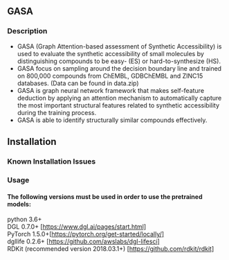 ## GASA <br/>
### Description
* GASA (Graph Attention-based assessment of Synthetic Accessibility) is used to evaluate the synthetic accessibility of small molecules by distinguishing compounds to be easy- (ES) or hard-to-synthesize (HS).<br/>
* GASA focus on sampling around the decision boundary line and trained on 800,000 compounds from ChEMBL, GDBChEMBL and ZINC15 databases. (Data can be found in data.zip)<br/>
* GASA is graph neural network framework that makes self-feature deduction by applying an attention mechanism to automatically capture the most important structural features related to synthetic accessibility during the training process.<br/>
* GASA is able to identify structurally similar compounds effectively.<br/>
## Installation
### Known Installation Issues
### Usage

#### The following versions must be used in order to use the pretrained models:
python 3.6+ <br/>
DGL 0.7.0+ [https://www.dgl.ai/pages/start.html]<br/>
PyTorch 1.5.0+[https://pytorch.org/get-started/locally/]<br/>
dgllife 0.2.6+ [https://github.com/awslabs/dgl-lifesci]<br/>
RDKit (recommended version 2018.03.1+) [https://github.com/rdkit/rdkit]
